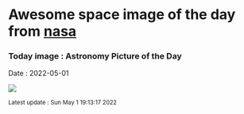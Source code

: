 
# Awesome space image of the day from [nasa](https://api.nasa.gov/)

### Today image : Astronomy Picture of the Day

Date : 2022-05-01


![](https://apod.nasa.gov/apod/image/2205/M87bh_EHT_960.jpg)

<small>Latest update : Sun May  1 19:13:17 2022</small>


